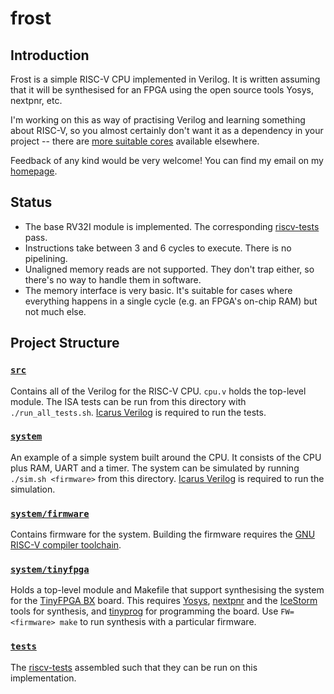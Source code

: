# frost

## Introduction

Frost is a simple RISC-V CPU implemented in Verilog. It is written
assuming that it will be synthesised for an FPGA using the open source
tools Yosys, nextpnr, etc.

I'm working on this as way of practising Verilog and learning
something about RISC-V, so you almost certainly don't want it as a
dependency in your project -- there
are [more suitable cores](https://riscv.org/exchange/cores-socs/)
available elsewhere.

Feedback of any kind would be very welcome! You can find my email on
my [homepage](https://paulhorsfall.co.uk/).

## Status

* The base RV32I module is implemented. The
  corresponding [riscv-tests](https://github.com/riscv/riscv-tests/)
  pass.
* Instructions take between 3 and 6 cycles to execute. There is no
  pipelining.
* Unaligned memory reads are not supported. They don't trap either, so
  there's no way to handle them in software.
* The memory interface is very basic. It's suitable for cases where
  everything happens in a single cycle (e.g. an FPGA's on-chip RAM)
  but not much else.

## Project Structure

### [`src`](./src)

Contains all of the Verilog for the RISC-V CPU. `cpu.v` holds the
top-level module. The ISA tests can be run from this directory with
`./run_all_tests.sh`. [Icarus Verilog](http://iverilog.icarus.com/) is
required to run the tests.

### [`system`](./system)

An example of a simple system built around the CPU. It consists of the
CPU plus RAM, UART and a timer. The system can be simulated by running
`./sim.sh <firmware>` from this
directory. [Icarus Verilog](http://iverilog.icarus.com/) is required
to run the simulation.

### [`system/firmware`](./system/firmware)

Contains firmware for the system. Building the firmware requires
the
[GNU RISC-V compiler toolchain](https://github.com/riscv/riscv-gnu-toolchain).

### [`system/tinyfpga`](./system/tinyfpga)

Holds a top-level module and Makefile that support synthesising the
system for the [TinyFPGA BX](https://github.com/tinyfpga/TinyFPGA-BX)
board. This
requires
[Yosys](https://github.com/YosysHQ/yosys),
[nextpnr](https://github.com/YosysHQ/nextpnr) and
the [IceStorm](https://github.com/YosysHQ/icestorm) tools for
synthesis, and [tinyprog](https://pypi.org/project/tinyprog/) for
programming the board. Use `FW=<firmware> make` to run synthesis with
a particular firmware.

### [`tests`](./tests)

The [riscv-tests](https://github.com/riscv/riscv-tests/) assembled
such that they can be run on this implementation.
